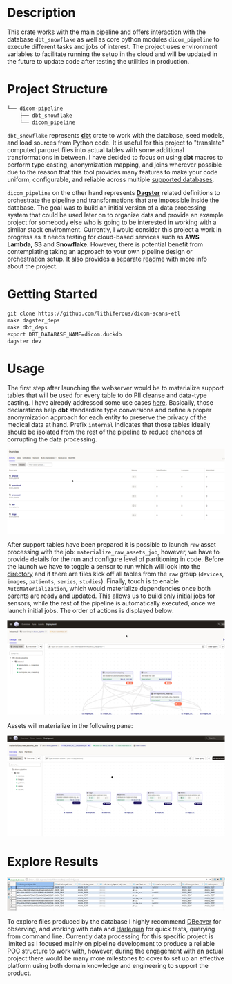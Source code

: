# Description

This crate works with the main pipeline and offers interaction with the database `dbt_snowflake` as well as core python modules `dicom_pipeline` to execute different tasks and jobs of interest. The project uses environment variables to facilitate running the setup in the cloud and will be updated in the future to update code after testing the utilities in production.

# Project Structure

```
└── dicom-pipeline
    ├── dbt_snowflake
    └── dicom_pipeline
```

`dbt_snowflake` represents [**dbt**](https://docs.getdbt.com/docs/introduction) crate to work with the database, seed models, and load sources from Python code. It is useful for this project to "translate" computed parquet files into actual tables with some additional transformations in between. I have decided to focus on using **dbt** macros to perform type casting, anonymization mapping, and joins wherever possible due to the reason that this tool provides many features to make your code uniform, configurable, and reliable across multiple [supported databases](https://docs.getdbt.com/docs/supported-data-platforms).

`dicom_pipeline` on the other hand represents [**Dagster**](https://docs.dagster.io/getting-started) related definitions to orchestrate the pipeline and transformations that are impossible inside the database. The goal was to build an initial version of a data processing system that could be used later on to organize data and provide an example project for somebody else who is going to be interested in working with a similar stack environment. Currently, I would consider this project a work in progress as it needs testing for cloud-based services such as **AWS Lambda, S3** and **Snowflake**. However, there is potential benefit from contemplating taking an approach to your own pipeline design or orchestration setup. It also provides a separate [readme](./dicom_pipeline/README.md) with more info about the project.

# Getting Started

```
git clone https://github.com/lithiferous/dicom-scans-etl
make dagster_deps
make dbt_deps
export DBT_DATABASE_NAME=dicom.duckdb
dagster dev
```

# Usage

The first step after launching the webserver would be to materialize support tables that will be used for every table to do PII cleanse and data-type casting. I have already addressed some use cases [here](../dicom-pipeline/README.md#L49-L76). Basically, those declarations help **dbt** standardize type conversions and define a proper anonymization approach for each entity to preserve the privacy of the medical data at hand. Prefix `internal` indicates that those tables ideally should be isolated from the rest of the pipeline to reduce chances of corrupting the data processing.

![dbt initialisation](../../resources/dbt_init.gif)

After support tables have been prepared it is possible to launch `raw` asset processing with the job: `materialize_raw_assets_job`, however, we have to provide details for the run and configure level of partitioning in code. Before the launch we have to toggle a sensor to run which will look into the [directory](../../data/dicom-files/) and if there are files kick off all tables from the `raw` group (`devices`, `images`, `patients`, `series`, `studies`). Finally, touch is to enable `AutoMaterialization`, which would materialize dependencies once both parents are ready and updated. This allows us to build only initial jobs for sensors, while the rest of the pipeline is automatically executed, once we launch initial jobs. The order of actions is displayed below:

![dbt initialisation](../../resources/raw_assets.gif)

Assets will materialize in the following pane:

![dbt initialisation](../../resources/pipeline_end.gif)

# Explore Results

![dbt initialisation](../../resources/process_patient_table.png)

To explore files produced by the database I highly recommend [DBeaver](https://dbeaver.io/) for observing, and working with data and [Harlequin](https://duckdb.org/docs/archive/0.8.1/guides/sql_editors/harlequin.html) for quick tests, querying from command line. Currently data processing for this specific project is limited as I focused mainly on pipeline development to produce a reliable POC structure to work with, however, during the engagement with an actual project there would be many more milestones to cover to set up an effective platform using both domain knowledge and engineering to support the product.
